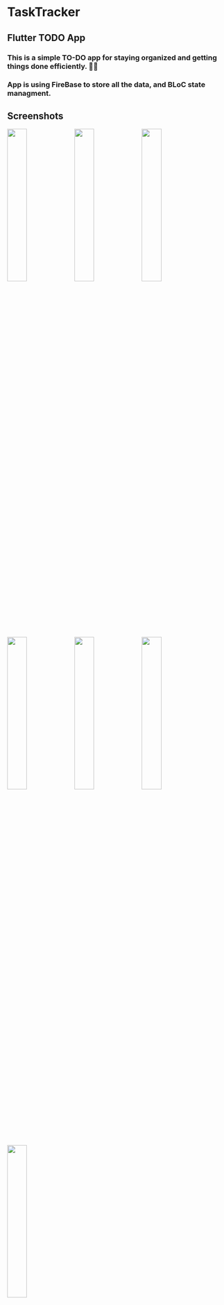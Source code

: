 # TaskTracker
## Flutter TODO App

### This is a simple TO-DO app for staying organized and getting things done efficiently. 📝✅
### App is using FireBase to store all the data, and BLoC state managment.

## Screenshots
<img src="https://github.com/ninagebalska/what_to_do_app/assets/121769032/157ca64e-1670-4992-a701-b1c7b1c07248" width=30% height=30%>
<img src="https://github.com/ninagebalska/what_to_do_app/assets/121769032/5412c0c2-f7b0-41e4-9160-328254d6c19a" width=30% height=30%>
<img src="https://github.com/ninagebalska/what_to_do_app/assets/121769032/b9a83483-ca57-4652-945d-965e665e2f4a" width=30% height=30%>
<img src="https://github.com/ninagebalska/what_to_do_app/assets/121769032/55e2db7a-e5d2-46b4-bd0d-0a08f578c617" width=30% height=30%>
<img src="https://github.com/ninagebalska/what_to_do_app/assets/121769032/53179752-2df5-4565-998d-1d28b8c515d6" width=30% height=30%>
<img src="https://github.com/ninagebalska/what_to_do_app/assets/121769032/cb322d70-0f57-4d21-b362-1004c101a29b" width=30% height=30%>
<img src="https://github.com/ninagebalska/what_to_do_app/assets/121769032/59f31215-d500-442b-b350-2926399212fd" width=30% height=30%>



